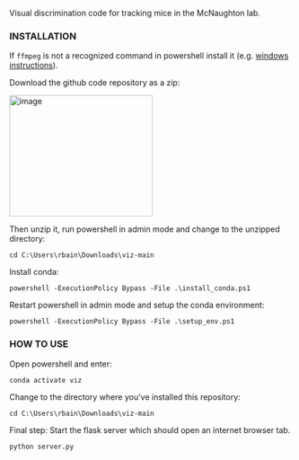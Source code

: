 Visual discrimination code for tracking mice in the McNaughton lab.

### INSTALLATION ###

If `ffmpeg` is not a recognized command in powershell install it (e.g. [windows instructions](https://phoenixnap.com/kb/ffmpeg-windows)).

Download the github code repository as a zip:

<img width="255" height="216" alt="image" src="https://github.com/user-attachments/assets/0533f590-2cb4-410c-a1e9-f34e12ec79aa" />

Then unzip it, run powershell in admin mode and change to the unzipped directory:

`cd C:\Users\rbain\Downloads\viz-main`

Install conda:

`powershell -ExecutionPolicy Bypass -File .\install_conda.ps1`

Restart powershell in admin mode and setup the conda environment:

`powershell -ExecutionPolicy Bypass -File .\setup_env.ps1`

### HOW TO USE ###

Open powershell and enter:

`conda activate viz`

Change to the directory where you've installed this repository:

`cd C:\Users\rbain\Downloads\viz-main`

Final step: Start the flask server which should open an internet browser tab.

`python server.py`
